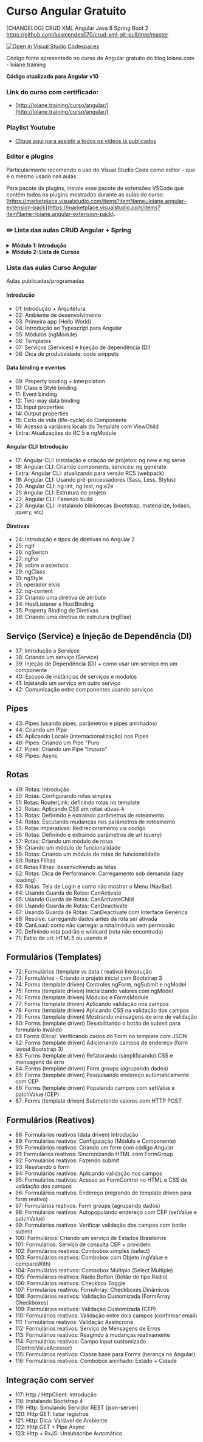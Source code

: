 Curso Angular Gratuito
=================

[CHANGELOG]
CRUD XML Angular Java 8 Spring Boot 2 
https://github.com/luismendes070/crud-xml-git-pull/tree/master

[![Open in Visual Studio Codespaces](https://img.shields.io/endpoint?style=social&url=https%3A%2F%2Faka.ms%2Fvso-badge)](https://online.visualstudio.com/environments/new?name=Curso%20Angular&repo=loiane/curso-angular)

Código fonte apresentado no curso de Angular gratuito do blog loiane.com - loiane.training

**Código atualizado para Angular v10**

### Link do curso com certificado:
* [http://loiane.training/curso/angular/](http://loiane.training/curso/angular/)

### Playlist Youtube
* [Clique aqui para assistir a todos os vídeos já publicados](https://www.youtube.com/playlist?list=PLGxZ4Rq3BOBoSRcKWEdQACbUCNWLczg2G)

### Editor e plugins

Particularmente recomendo o uso do Visual Studio Code como editor - que é o mesmo usado nas aulas.

Para pacote de plugins, instale esse pacote de extensões VSCode que contém todos os plugins mostrados durante as aulas do curso: [https://marketplace.visualstudio.com/items?itemName=loiane.angular-extension-pack](https://marketplace.visualstudio.com/items?itemName=loiane.angular-extension-pack).

### ✏️ Lista das aulas CRUD Angular + Spring

<details><summary><b>Módulo 1: Introdução</b></summary>

- Introdução e Criação do Projeto - 23/Ago
- Overview do Projeto e Instalando o Angular Material - 30/Ago
- Criando uma Toolbar - 06/Set
- Criando o Módulo de Cursos e Usando Roteamento com Lazy Loading - 13/Set
- Customizando o Tema do Angular Material - 20/Set
</details>

<details><summary><b>Módulo 2: Lista de Cursos</b></summary>

- Lista de Cursos com Material Table - 27/Set
- Melhorando o CSS e Criação do Módulo do Angular Material - 04/Out
- Criando Cursos Service - 11/Out
- Cursos Service: HTTP GET  - 18/Out
- Lista de Cursos: Spinner (Carregando) - 25/Out
- Lista de Cursos: Tratamento de Erros - 01/Nov
- Criando Popup para Mensagem de Erros - 08/Nov
- Criando Pipe para Categoria do Curso - 15/Nov
</details>

### Lista das aulas Curso Angular

Aulas publicadas/programadas

#### Introdução
* 01: Introdução + Arquitetura
* 02: Ambiente de desenvolvimento
* 03: Primeira app (Hello World)
* 04: Introdução ao Typescript para Angular
* 05: Módulos (ngModule)
* 06: Templates
* 07: Serviços (Services) e Injeção de dependência (DI)
* 08: Dica de produtividade: code snippets

#### Data binding e eventos
* 09: Property binding + Interpolation
* 10: Class e Style binding
* 11: Event binding
* 12: Two-way data binding
* 13: Input properties
* 14: Output properties
* 15: Ciclo de vida (life-cycle) do Componente
* 16: Acesso à variáveis locais do Template com ViewChild
* Extra: Atualizações do RC 5 e ngModule

#### Angular CLI: Introdução
* 17: Angular CLI: Instalação e criação de projetos: ng new e ng serve
* 18: Angular CLI: Criando components, services: ng generate
* Extra: Angular CLI: atualizando para versão RC5 (webpack)
* 19: Angular CLI: Usando pré-processadores (Sass, Less, Stylus)
* 20: Angular CLI: ng lint, ng test, ng e2e
* 21: Angular CLI: Estrutura do projeto
* 22: Angular CLI: Fazendo build
* 23: Angular CLI: instalando bibliotecas (bootstrap, materialize, lodash, jquery, etc)

#### Diretivas
* 24: Introdução e tipos de diretivas no Angular 2
* 25: ngIf
* 26: ngSwitch
* 27: ngFor
* 28: sobre o asterisco
* 29: ngClass
* 10: ngStyle
* 31: operador elvis
* 32: ng-content
* 33: Criando uma diretiva de atributo
* 34: HostListener e HostBinding
* 35: Property Binding de Diretivas
* 36: Criando uma diretiva de estrutura (ngElse)

## Serviço (Service) e Injeção de Dependência (DI)
* 37: Introdução a Serviços
* 38: Criando um serviço (Service)
* 39: Injeção de Dependência (DI) + como usar um serviço em um componente
* 40: Escopo de instâncias de serviços e módulos
* 41: Injetando um serviço em outro serviço
* 42: Comunicação entre componentes usando serviços

## Pipes
* 43: Pipes (usando pipes, parâmetros e pipes aninhados)
* 44: Criando um Pipe
* 45: Aplicando Locale (internacionalização) nos Pipes
* 46: Pipes: Criando um Pipe "Puro
* 47: Pipes: Criando um Pipe "Impuro"
* 48: Pipes: Async

## Rotas
* 49: Rotas: Introdução
* 50: Rotas: Configurando rotas simples
* 51: Rotas: RouterLink: definindo rotas no template
* 52: Rotas: Aplicando CSS em rotas ativas-k
* 53: Rotas: Definindo e extraindo parâmetros de roteamento
* 54: Rotas: Escutando mudanças nos parâmetros de roteamento
* 55: Rotas Imperativas: Redirecionamento via código
* 56: Rotas: Definindo e extraindo parâmetros de url (query)
* 57: Rotas: Criando um módulo de rotas
* 58: Criando um módulo de funcionalidade
* 59: Rotas: Criando um módulo de rotas de funcionalidade
* 60: Rotas Filhas
* 61: Rotas Filhas: desenvolvendo as telas
* 62: Rotas: Dica de Performance: Carregamento sob demanda (lazy loading)
* 63: Rotas: Tela de Login e como não mostrar o Menu (NavBar)
* 64: Usando Guarda de Rotas: CanActivate
* 65: Usando Guarda de Rotas: CanActivateChild
* 66: Usando Guarda de Rotas: CanDeactivate
* 67: Usando Guarda de Rotas: CanDeactivate com Interface Genérica
* 68: Resolve: carregando dados antes da rota ser ativada
* 69: CanLoad: como não carregar a rota/módulo sem permissão
* 70: Definindo rota padrão e wildcard (rota não encontrada)
* 71: Estilo de url: HTML5 ou usando #

## Formulários (Templates)
* 72: Formulários (template vs data / reativo) Introdução
* 73: Formulários - Criando o projeto inicial com Bootstrap 3
* 74: Forms (template driven) Controles ngForm, ngSubmit e ngModel
* 75: Forms (template driven) Inicializando valores com ngModel
* 76: Forms (template driven) Módulos e FormsModule
* 77: Forms (template driven) Aplicando validação nos campos
* 78: Forms (template driven) Aplicando CSS na validação dos campos
* 79: Forms (template driven) Mostrando mensagens de erro de validação
* 80: Forms (template driven) Desabilitando o botão de submit para formulário inválido
* 81: Forms (Dica): Verificando dados do Form no template com JSON
* 82: Forms (template driven) Adicionando campos de endereço (form layout Bootstrap 3)
* 83: Forms (template driven) Refatorando (simplificando) CSS e mensagens de erro
* 84: Forms (template driven) Form groups (agrupando dados)
* 85: Forms (template driven) Pesquisando endereço automaticamente com CEP
* 86: Forms (template driven) Populando campos com setValue e patchValue (CEP)
* 87: Forms (template driven) Submetendo valores com HTTP POST

## Formulários (Reativos)
* 88: Formulários reativos (data driven) Introdução
* 89: Formulários reativos: Configuração (Módulo e Componente)
* 90: Formulários reativos: Criando um form com código Angular
* 91: Formulários reativos: Sincronizando HTML com FormGroup
* 92: Formulários reativos: Fazendo submit
* 93: Resetando o form
* 94: Formulários reativos: Aplicando validação nos campos
* 95: Formulários reativos: Acesso ao FormControl no HTML e CSS de validação dos campos
* 96: Formulários reativos: Endereço (migrando de template driven para form reativo)
* 97: Formulários reativos: Form groups (agrupando dados)
* 98: Formulários reativos: Autopopulando endereço com CEP (setValue e patchValue)
* 99: Formulários reativos: Verificar validação dos campos com botão submit
* 100: Formulários: Criando um serviço de Estados Brasileiros
* 101: Formulários: Serviço de consulta CEP + provideIn
* 102: Formulários reativos: Combobox simples (select)
* 103: Formulários reativos: Combobox com Objeto (ngValue e compareWith)
* 104: Formulários reativos: Combobox Múltiplo (Select Multiple)
* 105: Formulários reativos: Radio Button (Botão do tipo Rádio)
* 106: Formulários reativos: Checkbox Toggle
* 107: Formulários reativos: FormArray: Checkboxes Dinâmicos
* 108: Formulários reativos: Validação Customizada (FormArray Checkboxes)
* 109: Formulários reativos: Validação Customizada (CEP)
* 110: Formulários reativos: Validação entre dois campos (confirmar email)
* 111: Formulários reativos: Validação Assíncrona
* 112: Formulários reativos: Serviço de Mensagens de Erros
* 113: Formulários reativos: Reagindo à mudanças reativamente
* 114: Formulários reativos: Campo input customizado (ControlValueAcessor)
* 115: Formulários reativos: Classe base para Forms (herança no Angular)
* 116: Formulários reativos: Combobox aninhado: Estado + Cidade

## Integração com server
* 117: Http / HttpClient: Introdução
* 118: Instalando Bootstrap 4
* 119: Http: Simulando Servidor REST (json-server)
* 120: Http GET: listar registros
* 121: Http: Dica: Variável de Ambiente
* 122: Http GET + Pipe Async
* 123: Http + RxJS: Unsubscribe Automático

